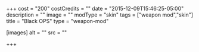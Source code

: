 +++
cost = "200"
costCredits = ""
date = "2015-12-09T15:46:25-05:00"
description = ""
image = ""
modType = "skin"
tags = ["weapon mod","skin"]
title = "Black OPS"
type = "weapon-mod"

[images]
  alt = ""
  src = ""

+++
